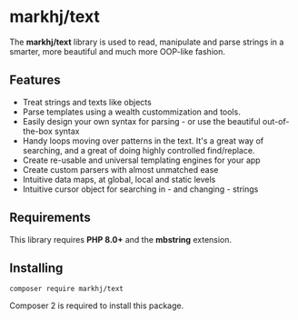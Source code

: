 # markhj/text
The **markhj/text** library is used to read, manipulate and parse strings in a smarter, more beautiful and much more OOP-like fashion.

## Features
* Treat strings and texts like objects
* Parse templates using a wealth custommization and tools.
* Easily design your own syntax for parsing - or use the beautiful out-of-the-box syntax
* Handy loops moving over patterns in the text. It's a great way of searching, and a great of doing highly controlled find/replace.
* Create re-usable and universal templating engines for your app
* Create custom parsers with almost unmatched ease
* Intuitive data maps, at global, local and static levels
* Intuitive cursor object for searching in - and changing - strings

## Requirements
This library requires **PHP 8.0+** and the **mbstring** extension.

## Installing
```
composer require markhj/text
```

Composer 2 is required to install this package.